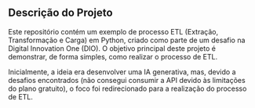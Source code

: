 ## Descrição do Projeto

Este repositório contém um exemplo de processo ETL (Extração, Transformação e Carga) em Python, criado como parte de um desafio na Digital Innovation One (DIO). O objetivo principal deste projeto é demonstrar, de forma simples, como realizar o processo de ETL.

Inicialmente, a ideia era desenvolver uma IA generativa, mas, devido a desafios encontrados (não consegui consumir a API devido às limitações do plano gratuito), o foco foi redirecionado para a realização do processo de ETL. 
